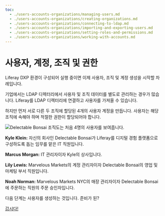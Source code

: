 ```yaml
---
toc:
  - ./users-accounts-organizations/managing-users.md
  - ./users-accounts-organizations/creating-organizations.md
  - ./users-accounts-organizations/connecting-to-ldap.md
  - ./users-accounts-organizations/importing-and-exporting-users.md
  - ./users-accounts-organizations/setting-roles-and-permissions.md
  - ./users-accounts-organizations/working-with-accounts.md
---
```

# 사용자, 계정, 조직 및 권한

Liferay DXP 환경이 구성되어 실행 중이면 이제 사용자, 조직 및 계정 생성을 시작할 차례입니다.

기업에서는 LDAP 디렉터리에서 사용자 및 조직 데이터를 별도로 관리하는 경우가 많습니다. Liferay를 LDAP 디렉터리에 연결하고 사용자를 가져올 수 있습니다.

하지만 먼저 서로 다른 두 조직에 할당된 4개의 사용자 계정을 만듭니다. 사용자는 해당 조직에 속해야 하며 적절한 권한이 할당되어야 합니다.

![Delectable Bonsai 조직도는 처음 4명의 사용자를 보여줍니다.](./users-accounts-organizations/images/01.png)

**Kyle Klein:** 자신의 회사인 Delectable Bonsai가 Liferay를 디지털 경험 플랫폼으로 구성하도록 돕는 임무를 맡은 IT 직원입니다.

**Marcus Morgan:** IT 관리자이자 Kyle의 상사입니다.

**Lily Lewis:** Marvelous Markets의 계정 관리자이자 Delectable Bonsai의 영업 및 마케팅 부서 직원입니다.

**Noah Norman:** Marvelous Markets NYC의 매장 관리자이자 Delectable Bonsai에 주문하는 직원의 주문 승인자입니다.

다음 단계는 사용자를 생성하는 것입니다. 준비가 된?

[갑시다!](./users-accounts-organizations/managing-users.md)
